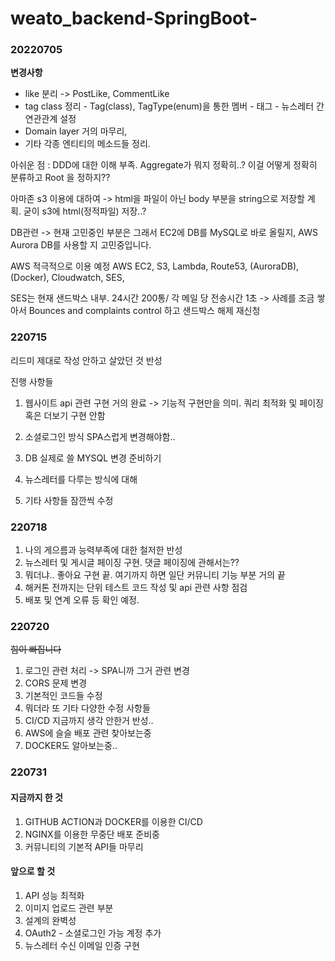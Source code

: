 # weato_backend-SpringBoot-


### 20220705
<strong>변경사항</strong>
<ul>
  <li>like 분리 -> PostLike, CommentLike</li>
  <li>tag class 정리 - Tag(class), TagType(enum)을 통한 멤버 - 태그 - 뉴스레터 간 연관관계 설정</li>
  <li> Domain layer 거의 마무리, </li>
  <li>기타 각종 엔티티의 메소드들 정리. </li>
</ul>
아쉬운 점 : DDD에 대한 이해 부족. Aggregate가 뭐지 정확히..? 이걸 어떻게 정확히 분류하고 Root 을 정하지??

아마존 s3 이용에 대하여 -> html을 파일이 아닌 body 부분을 string으로 저장할 계획. 굳이 s3에 html(정적파일) 저장..?

DB관련 -> 현재 고민중인 부분은 그래서 EC2에 DB를 MySQL로 바로 올릴지, AWS Aurora DB를 사용할 지 고민중입니다.

AWS 적극적으로 이용 예정
AWS EC2, S3, Lambda, Route53, (AuroraDB), (Docker), Cloudwatch, SES, 

SES는 현재 샌드박스 내부. 24시간 200통/ 각 메일 당 전송시간 1초 -> 사례를 조금 쌓아서 Bounces and complaints control 하고 샌드박스 해제 재신청




### 220715

리드미 제대로 작성 안하고 살았던 것 반성

진행 사항들

1. 웹사이트 api 관련 구현 거의 완료 -> 기능적 구현만을 의미. 쿼리 최적화 및 페이징 혹은 더보기 구현 안함

2. 소셜로그인 방식 SPA스럽게 변경해야함..

3. DB 실제로 쓸 MYSQL 변경 준비하기

4. 뉴스레터를 다루는 방식에 대해

5. 기타 사항들 잠깐씩 수정


### 220718

1. 나의 게으름과 능력부족에 대한 철저한 반성
2. 뉴스레터 및 게시글 페이징 구현. 댓글 페이징에 관해서는??
3. 뭐더냐.. 좋아요 구현 끝. 여기까지 하면 일단 커뮤니티 기능 부분 거의 끝
4. 해커톤 전까지는 단위 테스트 코드 작성 및 api 관련 사항 점검
5. 배포 및 연계 오류 등 확인 예정.


### 220720

~~힘이 빠집니다~~
1. 로그인 관련 처리 -> SPA니까 그거 관련 변경
2. CORS 문제 변경
3. 기본적인 코드들 수정
4. 뭐더라 또 기타 다양한 수정 사항들
5. CI/CD 지금까지 생각 안한거 반성..
6. AWS에 슬슬 배포 관련 찾아보는중
7. DOCKER도 알아보는중..

### 220731
#### 지금까지 한 것
1. GITHUB ACTION과 DOCKER를 이용한 CI/CD
2. NGINX를 이용한 무중단 배포 준비중 
3. 커뮤니티의 기본적 API들 마무리

#### 앞으로 할 것
1. API 성능 최적화
2. 이미지 업로드 관련 부분
3. 설계의 완벽성
4. OAuth2 - 소셜로그인 가능 계정 추가
5. 뉴스레터 수신 이메일 인증 구현

